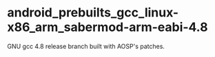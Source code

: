 # android_prebuilts_gcc_linux-x86_arm_sabermod-arm-eabi-4.8
GNU gcc 4.8 release branch built with AOSP's patches.
